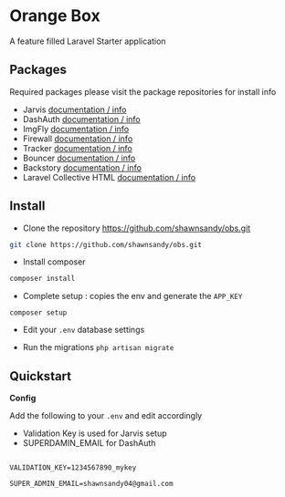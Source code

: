 # Orange Box

A feature filled Laravel Starter application

## Packages

Required packages please visit the package repositories for install info

- Jarvis [documentation / info](https://github.com/shawnsandy/jarvis)
- DashAuth [documentation / info](https://github.com/shawnsandy/jarvis)  
- ImgFly [documentation / info](https://github.com/shawnsandy/jarvis)  
- Firewall [documentation / info](https://github.com/shawnsandy/jarvis) 
- Tracker [documentation / info](https://github.com/shawnsandy/jarvis)
- Bouncer [documentation / info](https://github.com/shawnsandy/jarvis)
- Backstory [documentation / info](https://github.com/shawnsandy/jarvis)
- Laravel Collective HTML [documentation / info](https://github.com/shawnsandy/jarvis)

## Install

- Clone the repository https://github.com/shawnsandy/obs.git

``` bash
git clone https://github.com/shawnsandy/obs.git
```
- Install composer

``` bash
composer install
```

- Complete setup : copies the env and generate the `APP_KEY`

```
composer setup
```

- Edit your `.env` database settings

- Run the migrations `php artisan migrate`


## Quickstart

__Config__

Add the following to your `.env` and edit accordingly

- Validation Key is used for Jarvis setup
- SUPERDAMIN_EMAIL for DashAuth

``` env

VALIDATION_KEY=1234567890_mykey

SUPER_ADMIN_EMAIL=shawnsandy04@gmail.com

```
